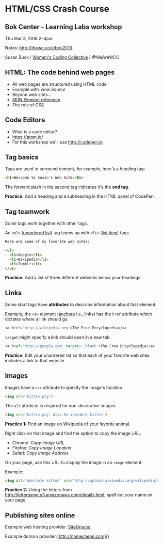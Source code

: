 # HTML/CSS Crash Course
## Bok Center - Learning Labs workshop

Thu Mar 3, 2016 2-4pm

Notes: <http://thewc.co/s/bok2016>

Susan Buck / [Women's Coding Collective](http://thewc.co) / @WeAreWCC


## HTML: The code behind web pages
* All web pages are structured using HTML code
* Example with *View Source*
* Beyond web sites...
* [MDN Element reference](https://developer.mozilla.org/en-US/docs/Web/HTML/Element?redirectlocale=en-US&redirectslug=HTML%2FElement)
* The role of CSS




## Code Editors
* What is a code editor?
* <https://atom.io/>
* For this workshop we'll use <http://codepen.io>




## Tag basics
Tags are used to surround content, for example, here's a heading tag:

```html
<h1>Welcome to Susan's Web Site</h1>
```

The forward slash in the second tag indicates it's the **end tag**.

**Practice:** Add a heading and a subheading in the HTML panel of CodePen.


## Tag teamwork
Some tags work together with other tags.

An `<ul>` ([unordered list](https://developer.mozilla.org/en-US/docs/Web/HTML/Element/ul)) tag teams up with `<li>` ([list item](https://developer.mozilla.org/en-US/docs/Web/HTML/Element/li)) tags

```html
Here are some of my favorite web sites:

<ul>
  <li>Google</li>
  <li>Wikipedia</li>
  <li>Tumblr</li>
</ul>
```

**Practice:** Add a list of three different websites below your headings.


## Links
Some start tags have **attributes** to describe information about that element.

Example, the `<a>` element ([anchors](https://developer.mozilla.org/en-US/docs/Web/HTML/Element/a) i.e., links) has the `href` attribute which dictates where a link should go.

```html
<a href='http://wikipedia.org'>The Free Encyclopedia</a>
```

`target` might specify a link should open in a new tab

```html
<a href='http://google.com' target='_blank'>The Free Encyclopedia</a>
```

**Practice:** Edit your unordered list so that each of your favorite web sites includes a link to that website.




## Images
Images have a `src` attribute to specify the image's location.

```html
<img src='kitten.png'>
```

The `alt` attribute is required for non-decorative images:

```html
<img src='kitten.png' alt='An adorable kitten'>
```

**Practice 1:** Find an image on Wikipedia of your favorite animal.

Right click on that image and find the option to copy the image URL.

* Chrome: *Copy Image URL*
* Firefox: *Copy Image Location*
* Safari: *Copy Image Address*

On your page, use this URL to display the image in an `<img>` element.

Example:

```html
<img alt='Adorable kitten' src='http://upload.wikimedia.org/wikipedia/commons/thumb/0/06/Kitten_in_Rizal_Park%2C_Manila.jpg/340px-Kitten_in_Rizal_Park%2C_Manila.jpg'>
```

**Practice 2:** Using the letters from <http://lettergame.s3.amazonaws.com/details.html>, spell out your name on your page.


## Publishing sites online

Example web hosting provider: [SiteGround](http://www.siteground.com/index.htm?afcode=bf90ce97069361478ba4f2426b5f9d4d)

Example domain provider:[http://namecheap.com]()
